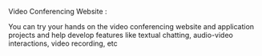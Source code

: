 Video Conferencing Website :




You can try your hands on the video conferencing website and application projects and help develop features like textual chatting, audio-video interactions, video recording, etc
